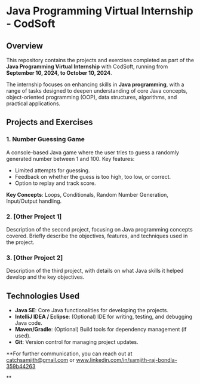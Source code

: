 # Java Programming Virtual Internship - CodSoft

## Overview
This repository contains the projects and exercises completed as part of the **Java Programming Virtual Internship** with CodSoft, running from **September 10, 2024, to October 10, 2024**.

The internship focuses on enhancing skills in **Java programming**, with a range of tasks designed to deepen understanding of core Java concepts, object-oriented programming (OOP), data structures, algorithms, and practical applications.

## Projects and Exercises

### 1. **Number Guessing Game**
A console-based Java game where the user tries to guess a randomly generated number between 1 and 100. Key features:
- Limited attempts for guessing.
- Feedback on whether the guess is too high, too low, or correct.
- Option to replay and track score.

**Key Concepts**: Loops, Conditionals, Random Number Generation, Input/Output handling.

### 2. **[Other Project 1]**
Description of the second project, focusing on Java programming concepts covered. Briefly describe the objectives, features, and techniques used in the project.

### 3. **[Other Project 2]**
Description of the third project, with details on what Java skills it helped develop and the key objectives.

## Technologies Used
- **Java SE**: Core Java functionalities for developing the projects.
- **IntelliJ IDEA / Eclipse**: (Optional) IDE for writing, testing, and debugging Java code.
- **Maven/Gradle**: (Optional) Build tools for dependency management (if used).
- **Git**: Version control for managing project updates.

**For further communication, you can reach out at catchsamjith@gmail.com or www.linkedin.com/in/samjith-raj-bondla-359b44263

**
